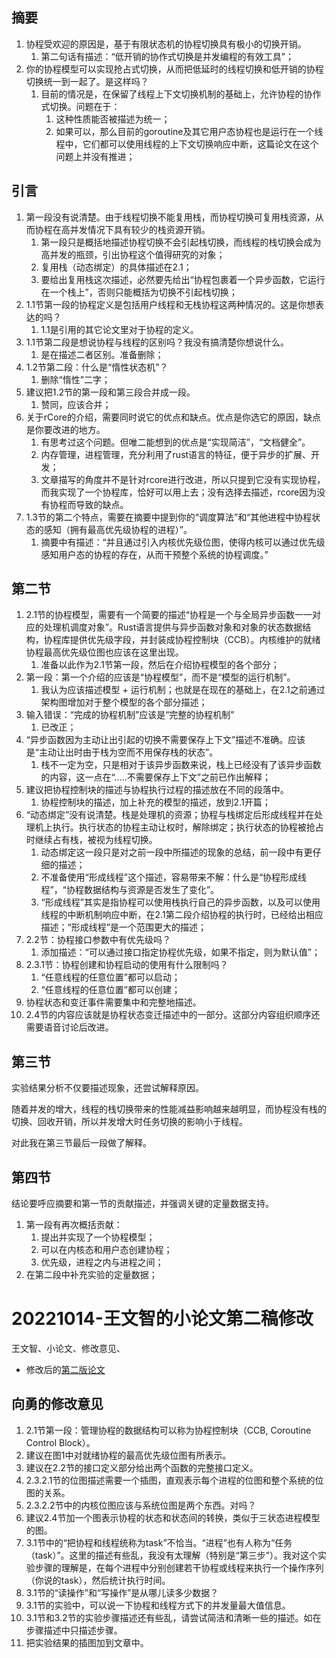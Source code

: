 ## 摘要

1. 协程受欢迎的原因是，基于有限状态机的协程切换具有极小的切换开销。
    1. 第二句话有描述：“低开销的协作式切换是并发编程的有效工具”；
2. 你的协程模型可以实现抢占式切换，从而把低延时的线程切换和低开销的协程切换统一到一起了。是这样吗？
    1. 目前的情况是，在保留了线程上下文切换机制的基础上，允许协程的协作式切换。问题在于：
        1. 这种性质能否被描述为统一；
        2. 如果可以，那么目前的goroutine及其它用户态协程也是运行在一个线程中，它们都可以使用线程的上下文切换响应中断，这篇论文在这个问题上并没有推进；
## 引言

1. 第一段没有说清楚。由于线程切换不能复用栈，而协程切换可复用栈资源，从而协程在高并发情况下具有较少的栈资源开销。
    1. 第一段只是概括地描述协程切换不会引起栈切换，而线程的栈切换会成为高并发的瓶颈，引出协程这个值得研究的对象；
    2. 复用栈（动态绑定）的具体描述在2.1；
    3. 要给出复用栈这次描述，必然要先给出“协程包裹着一个异步函数，它运行在一个栈上”，否则只能概括为切换不引起栈切换；
2. 1.1节第一段的协程定义是包括用户线程和无栈协程这两种情况的。这是你想表达的吗？
    1. 1.1是引用的其它论文里对于协程的定义。
3. 1.1节第二段是想说协程与线程的区别吗？我没有搞清楚你想说什么。
    1. 是在描述二者区别。准备删除；
4. 1.2节第二段：什么是“惰性状态机”？
    1. 删除“惰性”二字；
5. 建议把1.2节的第一段和第三段合并成一段。
    1. 赞同，应该合并；
6. 关于rCore的介绍，需要同时说它的优点和缺点。优点是你选它的原因，缺点是你要改进的地方。
    1. 有思考过这个问题。但唯二能想到的优点是“实现简洁”，“文档健全”。
    2. 内存管理，进程管理，充分利用了rust语言的特征，便于异步的扩展、开发；
    3. 文章描写的角度并不是针对rcore进行改进，所以只提到它没有实现协程，而我实现了一个协程库，恰好可以用上去；没有选择去描述，rcore因为没有协程而导致的缺点。
7. 1.3节的第二个特点，需要在摘要中提到你的“调度算法”和“其他进程中协程状态的感知（拥有最高优先级协程的进程）”。
    1. 摘要中有描述：“并且通过引入内核优先级位图，使得内核可以通过优先级感知用户态的协程的存在，从而干预整个系统的协程调度。”
## 第二节

1. 2.1节的协程模型，需要有一个简要的描述“协程是一个与全局异步函数一一对应的处理机调度对象”。Rust语言提供与异步函数对象和对象的状态数据结构，协程库提供优先级字段，并封装成协程控制块（CCB）。内核维护的就绪协程最高优先级位图也应该在这里出现。
    1. 准备以此作为2.1节第一段，然后在介绍协程模型的各个部分；
2. 第一段：第一个介绍的应该是“协程模型”，而不是“模型的运行机制”。
    1. 我认为应该描述模型 + 运行机制；也就是在现在的基础上，在2.1之前通过架构图增加对于整个模型的各个部分描述；
3. 输入错误：“完成的协程机制”应该是“完整的协程机制”
    1. 已改正；
4. “异步函数因为主动让出引起的切换不需要保存上下文”描述不准确。应该是“主动让出时由于栈为空而不用保存栈的状态”。
    1. 栈不一定为空，只是相对于该异步函数来说，栈上已经没有了该异步函数的内容，这一点在“.....不需要保存上下文”之前已作出解释；
5.  建议把协程控制块的描述与协程执行过程的描述放在不同的段落中。
    1. 协程控制块的描述，加上补充的模型的描述，放到2.1开篇；
6. “动态绑定”没有说清楚。栈是处理机的资源；协程与栈绑定后形成线程并在处理机上执行。执行状态的协程主动让权时，解除绑定；执行状态的协程被抢占时继续占有栈，被视为线程切换。
    1. 动态绑定这一段只是对之前一段中所描述的现象的总结，前一段中有更仔细的描述；
    2. 不准备使用“形成线程”这个描述，容易带来不解：什么是“协程形成线程”，“协程数据结构与资源是否发生了变化”。
    3. “形成线程”其实是指协程可以使用栈执行自己的异步函数，以及可以使用线程的中断机制响应中断，在2.1第二段介绍协程的执行时，已经给出相应描述；“形成线程”是一个范围更大的描述；
7. 2.2节：协程接口参数中有优先级吗？
    1. 添加描述：“可以通过接口指定协程优先级，如果不指定，则为默认值”；
8. 2.3.1节：协程创建和协程启动的使用有什么限制吗？
    1. “任意线程的任意位置”都可以启动；
    2. “任意线程的任意位置”都可以创建；
9. 协程状态和变迁事件需要集中和完整地描述。
10. 2.4节的内容应该就是协程状态变迁描述中的一部分。这部分内容组织顺序还需要语音讨论后改进。
## 第三节

实验结果分析不仅要描述现象，还尝试解释原因。

随着并发的增大，线程的栈切换带来的性能减益影响越来越明显，而协程没有栈的切换、回收开销，所以并发增大时任务切换的影响小于线程。

对此我在第三节最后一段做了解释。


## 第四节

结论要呼应摘要和第一节的贡献描述，并强调关键的定量数据支持。

1. 第一段有再次概括贡献：
    1. 提出并实现了一个协程模型；
    2. 可以在内核态和用户态创建协程；
    3. 优先级，进程之内与进程之间；
2. 在第二段中补充实验的定量数据；





# 20221014-王文智的小论文第二稿修改

王文智、小论文、修改意见、

* 修改后的[第二版论文](https://github.com/AmoyCherry/papper_Async_rCore/blob/6e8909c80cc90f2ffe745044022999542946ea2a/draft.md)

## 向勇的修改意见

1. 2.1节第一段：管理协程的数据结构可以称为协程控制块（CCB, Coroutine Control Block）。
2. 建议在图1中对就绪协程的最高优先级位图有所表示。
3. 建议在2.2节的接口定义部分给出两个函数的完整接口定义。
4. 2.3.2.1节的位图描述需要一个插图，直观表示每个进程的位图和整个系统的位图的关系。
5. 2.3.2.2节中的内核位图应该与系统位图是两个东西。对吗？
6. 建议2.4节加一个图表示协程的状态和状态间的转换，类似于三状态进程模型的图。
7. 3.1节中的“把协程和线程统称为task”不恰当。“进程”也有人称为“任务（task）”。这里的描述有些乱，我没有太理解（特别是“第三步”）。我对这个实验步骤的理解是，在每个进程中分别创建若干协程或线程来执行一个操作序列（你说的task），然后统计执行时间。
8. 3.1节的“读操作”和“写操作”是从哪儿读多少数据？
9. 3.1节的实验中，可以说一下协程和线程方式下的并发量最大值信息。
10. 3.1节和3.2节的实验步骤描述还有些乱，请尝试简洁和清晰一些的描述。如在步骤描述中只描述步骤。
11. 把实验结果的插图加到文章中。
